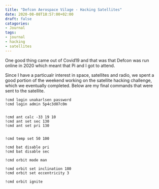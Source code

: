 ```yaml
---
title: "Defcon Aerospace Vilage - Hacking Satellites"
date: 2020-08-08T18:57:00+02:00
draft: false
catagories:
- Journal
tags:
- journal 
- hacking
- satellites
---
```

One good thing came out of Covid19 and that was that Defcon was run online in 2020 which meant that Pi and I got to attend. 

Since I have a particualr interest in space, satellites and radio, we spent a good portion of the weekend working on the satellite hacking challenge, which we eventually completed. Below are my final commands that were sent to the satellite.

```
!cmd login unakarlsen password
!cmd login admin 5p4c3d07c0m


!cmd ant calc -33 19 10
!cmd ant set sec 130
!cmd ant set pri 130


!cmd temp set 50 100

!cmd bat disable pri
!cmd bat disable sec

!cmd orbit mode man

!cmd orbit set inclination 180
!cmd orbit set eccentricity 3

!cmd orbit ignite
```
